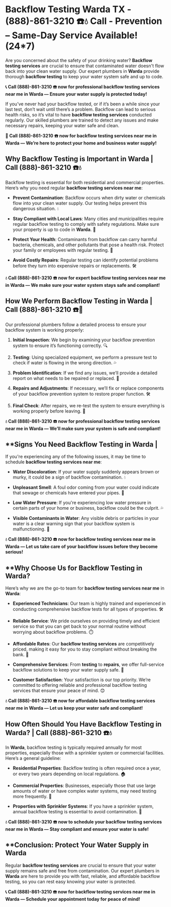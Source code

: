 # **Backflow Testing Warda TX - (888)-861-3210 ☎️💧** Call - Prevention – Same-Day Service Available! (24*7)

Are you concerned about the safety of your drinking water? **Backflow testing services** are crucial to ensure that contaminated water doesn't flow back into your clean water supply. Our expert plumbers in **Warda** provide thorough **backflow testing** to keep your water system safe and up to code.

**📞 Call (888)-861-3210 ☎️ now for professional **backflow testing services near me** in Warda — Ensure your water supply is protected today!**

If you’ve never had your backflow tested, or if it’s been a while since your last test, don’t wait until there’s a problem. Backflow can lead to serious health risks, so it’s vital to have **backflow testing services** conducted regularly. Our skilled plumbers are trained to detect any issues and make necessary repairs, keeping your water safe and clean.

**🚨 Call (888)-861-3210 ☎️ now for **backflow testing services near me** in Warda — We’re here to protect your home and business water supply!**

## **Why Backflow Testing is Important in Warda | Call (888)-861-3210 ☎️💧**

Backflow testing is essential for both residential and commercial properties. Here’s why you need regular **backflow testing services near me**:

- **Prevent Contamination**: Backflow occurs when dirty water or chemicals flow into your clean water supply. Our testing helps prevent this dangerous situation. 💧
- **Stay Compliant with Local Laws**: Many cities and municipalities require regular backflow testing to comply with safety regulations. Make sure your property is up to code in **Warda**. 📜
- **Protect Your Health**: Contaminants from backflow can carry harmful bacteria, chemicals, and other pollutants that pose a health risk. Protect your family or employees with regular testing. 🏥
- **Avoid Costly Repairs**: Regular testing can identify potential problems before they turn into expensive repairs or replacements. 🛠️

**💧 Call (888)-861-3210 ☎️ now for expert **backflow testing services near me** in Warda — We make sure your water system stays safe and compliant!**

## **How We Perform Backflow Testing in Warda | Call (888)-861-3210 ☎️🔧**

Our professional plumbers follow a detailed process to ensure your backflow system is working properly:

1. **Initial Inspection**: We begin by examining your backflow prevention system to ensure it’s functioning correctly. 🔍
2. **Testing**: Using specialized equipment, we perform a pressure test to check if water is flowing in the wrong direction. 💦
3. **Problem Identification**: If we find any issues, we’ll provide a detailed report on what needs to be repaired or replaced. 📝
4. **Repairs and Adjustments**: If necessary, we’ll fix or replace components of your backflow prevention system to restore proper function. 🛠️
5. **Final Check**: After repairs, we re-test the system to ensure everything is working properly before leaving. 🔧

**💧 Call (888)-861-3210 ☎️ now for professional **backflow testing services near me** in Warda — We’ll make sure your system is safe and compliant!**

## **Signs You Need Backflow Testing in Warda | 

If you're experiencing any of the following issues, it may be time to schedule **backflow testing services near me**:

- **Water Discoloration**: If your water supply suddenly appears brown or murky, it could be a sign of backflow contamination. 💧
- **Unpleasant Smell**: A foul odor coming from your water could indicate that sewage or chemicals have entered your pipes. 🚿
- **Low Water Pressure**: If you're experiencing low water pressure in certain parts of your home or business, backflow could be the culprit. 💦
- **Visible Contaminants in Water**: Any visible debris or particles in your water is a clear warning sign that your backflow system is malfunctioning. 💩

**💧 Call (888)-861-3210 ☎️ now for **backflow testing services near me** in Warda — Let us take care of your backflow issues before they become serious!**

## **Why Choose Us for Backflow Testing in Warda? 

Here’s why we are the go-to team for **backflow testing services near me** in **Warda**:

- **Experienced Technicians**: Our team is highly trained and experienced in conducting comprehensive backflow tests for all types of properties. 🛠️
- **Reliable Service**: We pride ourselves on providing timely and efficient service so that you can get back to your normal routine without worrying about backflow problems. ⏱️
- **Affordable Rates**: Our **backflow testing services** are competitively priced, making it easy for you to stay compliant without breaking the bank. 💸
- **Comprehensive Services**: From **testing** to **repairs**, we offer full-service backflow solutions to keep your water supply safe. 🔧
- **Customer Satisfaction**: Your satisfaction is our top priority. We’re committed to offering reliable and professional backflow testing services that ensure your peace of mind. 😊

**💧 Call (888)-861-3210 ☎️ now for affordable **backflow testing services near me** in Warda — Let us keep your water safe and compliant!**

## **How Often Should You Have Backflow Testing in Warda? | Call (888)-861-3210 ☎️💧**

In **Warda**, backflow testing is typically required annually for most properties, especially those with a sprinkler system or commercial facilities. Here’s a general guideline:

- **Residential Properties**: Backflow testing is often required once a year, or every two years depending on local regulations. 🏠
- **Commercial Properties**: Businesses, especially those that use large amounts of water or have complex water systems, may need testing more frequently. 🏢
- **Properties with Sprinkler Systems**: If you have a sprinkler system, annual backflow testing is essential to avoid contamination. 🌱

**💧 Call (888)-861-3210 ☎️ now to schedule your **backflow testing services near me** in Warda — Stay compliant and ensure your water is safe!**

## **Conclusion: Protect Your Water Supply in Warda 

Regular **backflow testing services** are crucial to ensure that your water supply remains safe and free from contamination. Our expert plumbers in **Warda** are here to provide you with fast, reliable, and affordable backflow testing, so you can rest easy knowing your water is protected. 

**📞 Call (888)-861-3210 ☎️ now for **backflow testing services near me** in Warda — Schedule your appointment today for peace of mind!**
